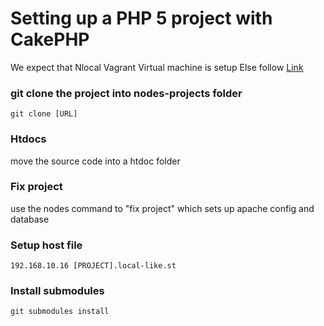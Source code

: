 # Setting up a PHP 5 project with CakePHP

We expect that Nlocal Vagrant Virtual machine is setup
Else follow [Link](https://github.com/nodes-php/readme/blob/master/Guides/Setup/setup-php5-local-enviroment.md)

### git clone the project into nodes-projects folder
`git clone [URL]` 

### Htdocs
move the source code into a htdoc folder

### Fix project
use the nodes command to "fix project" which sets up apache config and database

### Setup host file
```
192.168.10.16 [PROJECT].local-like.st
```

### Install submodules
`git submodules install`